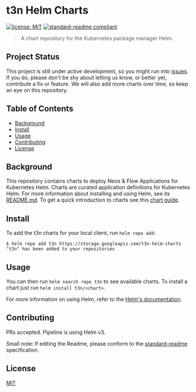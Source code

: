 # t3n Helm Charts

[![license: MIT](https://img.shields.io/badge/License-MIT-yellow.svg)](https://opensource.org/licenses/MIT)
[![standard-readme compliant](https://img.shields.io/badge/readme%20style-standard-brightgreen.svg?style=flat-square)](https://github.com/RichardLitt/standard-readme)

>A chart repository for the Kubernetes package manager Helm.

## Project Status

This project is still under active development, so you might run into [issues](https://github.com/t3n/helm-charts/issues). If you do, please don't be shy about letting us know, or better yet, contribute a fix or feature.
We will also add more charts over time, so keep an eye on this repository.

## Table of Contents

- [Background](#background)
- [Install](#install)
- [Usage](#usage)
- [Contributing](#contributing)
- [License](#license)

## Background

This repository contains charts to deploy Neos & Flow Applications for Kubernetes Helm. Charts are curated application definitions for Kubernetes Helm. For more information about installing and using Helm, see its
[README.md](https://github.com/kubernetes/helm/tree/master/README.md). To get a quick introduction to charts see this [chart guide](https://helm.sh/docs/topics/charts/).

## Install

To add the t3n charts for your local client, run `helm repo add`:
```
$ helm repo add t3n https://storage.googleapis.com/t3n-helm-charts
"t3n" has been added to your repositories
```

## Usage

You can then run `helm search repo t3n` to see available charts. To install a chart just run `helm install t3n/<chart>`.

For more information on using Helm, refer to the [Helm's documentation](https://helm.sh/docs/).

## Contributing

PRs accepted. Pipeline is using Helm v3.

Small note: If editing the Readme, please conform to the [standard-readme](https://github.com/RichardLitt/standard-readme) specification.

## License

[MIT](LICENSE)
